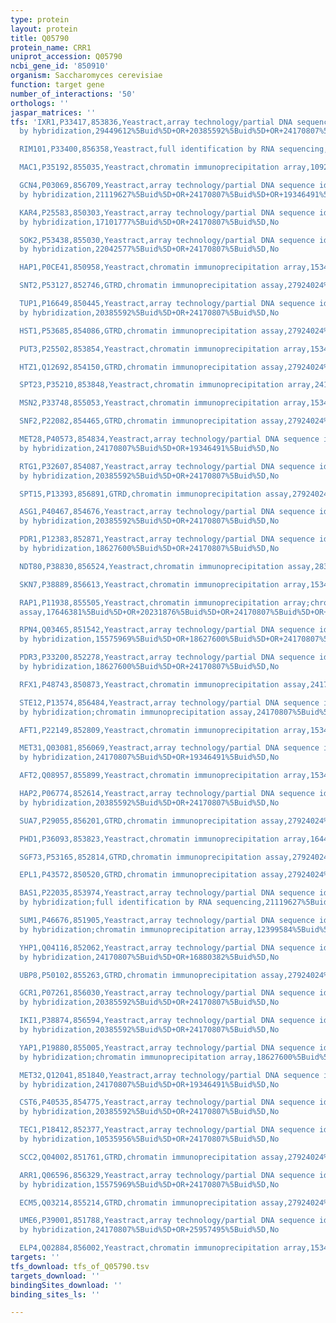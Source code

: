 ```yaml
---
type: protein
layout: protein
title: Q05790
protein_name: CRR1
uniprot_accession: Q05790
ncbi_gene_id: '850910'
organism: Saccharomyces cerevisiae
function: target gene
number_of_interactions: '50'
orthologs: ''
jaspar_matrices: ''
tfs: 'IXR1,P33417,853836,Yeastract,array technology/partial DNA sequence identification
  by hybridization,29449612%5Buid%5D+OR+20385592%5Buid%5D+OR+24170807%5Buid%5D,No

  RIM101,P33400,856358,Yeastract,full identification by RNA sequencing,26751950%5Buid%5D+OR+24170807%5Buid%5D,No

  MAC1,P35192,855035,Yeastract,chromatin immunoprecipitation array,10922376%5Buid%5D+OR+12399584%5Buid%5D+OR+15343339%5Buid%5D+OR+16709784%5Buid%5D+OR+24170807%5Buid%5D,No

  GCN4,P03069,856709,Yeastract,array technology/partial DNA sequence identification
  by hybridization,21119627%5Buid%5D+OR+24170807%5Buid%5D+OR+19346491%5Buid%5D,No

  KAR4,P25583,850303,Yeastract,array technology/partial DNA sequence identification
  by hybridization,17101777%5Buid%5D+OR+24170807%5Buid%5D,No

  SOK2,P53438,855030,Yeastract,array technology/partial DNA sequence identification
  by hybridization,22042577%5Buid%5D+OR+24170807%5Buid%5D,No

  HAP1,P0CE41,850958,Yeastract,chromatin immunoprecipitation array,15343339%5Buid%5D+OR+24170807%5Buid%5D,No

  SNT2,P53127,852746,GTRD,chromatin immunoprecipitation assay,27924024%5Buid%5D,No

  TUP1,P16649,850445,Yeastract,array technology/partial DNA sequence identification
  by hybridization,20385592%5Buid%5D+OR+24170807%5Buid%5D,No

  HST1,P53685,854086,GTRD,chromatin immunoprecipitation assay,27924024%5Buid%5D,No

  PUT3,P25502,853854,Yeastract,chromatin immunoprecipitation array,15343339%5Buid%5D+OR+24170807%5Buid%5D,No

  HTZ1,Q12692,854150,GTRD,chromatin immunoprecipitation assay,27924024%5Buid%5D,No

  SPT23,P35210,853848,Yeastract,chromatin immunoprecipitation array,24170807%5Buid%5D+OR+16543154%5Buid%5D,No

  MSN2,P33748,855053,Yeastract,chromatin immunoprecipitation array,15343339%5Buid%5D+OR+24170807%5Buid%5D,No

  SNF2,P22082,854465,GTRD,chromatin immunoprecipitation assay,27924024%5Buid%5D,No

  MET28,P40573,854834,Yeastract,array technology/partial DNA sequence identification
  by hybridization,24170807%5Buid%5D+OR+19346491%5Buid%5D,No

  RTG1,P32607,854087,Yeastract,array technology/partial DNA sequence identification
  by hybridization,20385592%5Buid%5D+OR+24170807%5Buid%5D,No

  SPT15,P13393,856891,GTRD,chromatin immunoprecipitation assay,27924024%5Buid%5D,No

  ASG1,P40467,854676,Yeastract,array technology/partial DNA sequence identification
  by hybridization,20385592%5Buid%5D+OR+24170807%5Buid%5D,No

  PDR1,P12383,852871,Yeastract,array technology/partial DNA sequence identification
  by hybridization,18627600%5Buid%5D+OR+24170807%5Buid%5D,No

  NDT80,P38830,856524,Yeastract,chromatin immunoprecipitation assay,28327289%5Buid%5D+OR+24170807%5Buid%5D,No

  SKN7,P38889,856613,Yeastract,chromatin immunoprecipitation array,15343339%5Buid%5D+OR+24170807%5Buid%5D,No

  RAP1,P11938,855505,Yeastract,chromatin immunoprecipitation array;chromatin immunoprecipitation
  assay,17646381%5Buid%5D+OR+20231876%5Buid%5D+OR+24170807%5Buid%5D+OR+19124666%5Buid%5D,No

  RPN4,Q03465,851542,Yeastract,array technology/partial DNA sequence identification
  by hybridization,15575969%5Buid%5D+OR+18627600%5Buid%5D+OR+24170807%5Buid%5D,No

  PDR3,P33200,852278,Yeastract,array technology/partial DNA sequence identification
  by hybridization,18627600%5Buid%5D+OR+24170807%5Buid%5D,No

  RFX1,P48743,850873,Yeastract,chromatin immunoprecipitation assay,24170807%5Buid%5D+OR+19124666%5Buid%5D,No

  STE12,P13574,856484,Yeastract,array technology/partial DNA sequence identification
  by hybridization;chromatin immunoprecipitation assay,24170807%5Buid%5D+OR+20237471%5Buid%5D+OR+16880382%5Buid%5D,No

  AFT1,P22149,852809,Yeastract,chromatin immunoprecipitation array,15343339%5Buid%5D+OR+24170807%5Buid%5D,No

  MET31,Q03081,856069,Yeastract,array technology/partial DNA sequence identification
  by hybridization,24170807%5Buid%5D+OR+19346491%5Buid%5D,No

  AFT2,Q08957,855899,Yeastract,chromatin immunoprecipitation array,15343339%5Buid%5D+OR+24170807%5Buid%5D,No

  HAP2,P06774,852614,Yeastract,array technology/partial DNA sequence identification
  by hybridization,20385592%5Buid%5D+OR+24170807%5Buid%5D,No

  SUA7,P29055,856201,GTRD,chromatin immunoprecipitation assay,27924024%5Buid%5D,No

  PHD1,P36093,853823,Yeastract,chromatin immunoprecipitation array,16449570%5Buid%5D+OR+24170807%5Buid%5D,No

  SGF73,P53165,852814,GTRD,chromatin immunoprecipitation assay,27924024%5Buid%5D,No

  EPL1,P43572,850520,GTRD,chromatin immunoprecipitation assay,27924024%5Buid%5D,No

  BAS1,P22035,853974,Yeastract,array technology/partial DNA sequence identification
  by hybridization;full identification by RNA sequencing,21119627%5Buid%5D+OR+24170807%5Buid%5D+OR+26245832%5Buid%5D,No

  SUM1,P46676,851905,Yeastract,array technology/partial DNA sequence identification
  by hybridization;chromatin immunoprecipitation array,12399584%5Buid%5D+OR+20385592%5Buid%5D+OR+24170807%5Buid%5D+OR+16709784%5Buid%5D,No

  YHP1,Q04116,852062,Yeastract,array technology/partial DNA sequence identification
  by hybridization,24170807%5Buid%5D+OR+16880382%5Buid%5D,No

  UBP8,P50102,855263,GTRD,chromatin immunoprecipitation assay,27924024%5Buid%5D,No

  GCR1,P07261,856030,Yeastract,array technology/partial DNA sequence identification
  by hybridization,20385592%5Buid%5D+OR+24170807%5Buid%5D,No

  IKI1,P38874,856594,Yeastract,array technology/partial DNA sequence identification
  by hybridization,20385592%5Buid%5D+OR+24170807%5Buid%5D,No

  YAP1,P19880,855005,Yeastract,array technology/partial DNA sequence identification
  by hybridization;chromatin immunoprecipitation array,18627600%5Buid%5D+OR+24170807%5Buid%5D,No

  MET32,Q12041,851840,Yeastract,array technology/partial DNA sequence identification
  by hybridization,24170807%5Buid%5D+OR+19346491%5Buid%5D,No

  CST6,P40535,854775,Yeastract,array technology/partial DNA sequence identification
  by hybridization,20385592%5Buid%5D+OR+24170807%5Buid%5D,No

  TEC1,P18412,852377,Yeastract,array technology/partial DNA sequence identification
  by hybridization,10535956%5Buid%5D+OR+24170807%5Buid%5D,No

  SCC2,Q04002,851761,GTRD,chromatin immunoprecipitation assay,27924024%5Buid%5D,No

  ARR1,Q06596,856329,Yeastract,array technology/partial DNA sequence identification
  by hybridization,15575969%5Buid%5D+OR+24170807%5Buid%5D,No

  ECM5,Q03214,855214,GTRD,chromatin immunoprecipitation assay,27924024%5Buid%5D,No

  UME6,P39001,851788,Yeastract,array technology/partial DNA sequence identification
  by hybridization,24170807%5Buid%5D+OR+25957495%5Buid%5D,No

  ELP4,Q02884,856002,Yeastract,chromatin immunoprecipitation array,15343339%5Buid%5D+OR+24170807%5Buid%5D,No'
targets: ''
tfs_download: tfs_of_Q05790.tsv
targets_download: ''
bindingSites_download: ''
binding_sites_ls: ''

---
```

